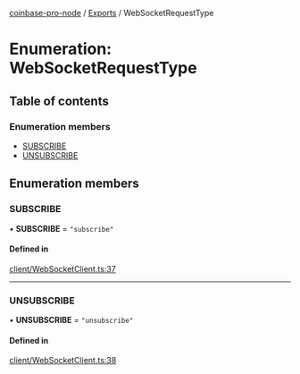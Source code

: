 [coinbase-pro-node](../README.md) / [Exports](../modules.md) / WebSocketRequestType

# Enumeration: WebSocketRequestType

## Table of contents

### Enumeration members

- [SUBSCRIBE](WebSocketRequestType.md#subscribe)
- [UNSUBSCRIBE](WebSocketRequestType.md#unsubscribe)

## Enumeration members

### SUBSCRIBE

• **SUBSCRIBE** = `"subscribe"`

#### Defined in

[client/WebSocketClient.ts:37](https://github.com/bennycode/coinbase-pro-node/blob/208278f/src/client/WebSocketClient.ts#L37)

---

### UNSUBSCRIBE

• **UNSUBSCRIBE** = `"unsubscribe"`

#### Defined in

[client/WebSocketClient.ts:38](https://github.com/bennycode/coinbase-pro-node/blob/208278f/src/client/WebSocketClient.ts#L38)
